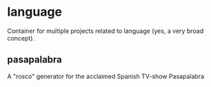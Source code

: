 # language

Container for multiple projects related to language (yes, a very broad concept).

## pasapalabra

A "rosco" generator for the acclaimed Spanish TV-show Pasapalabra